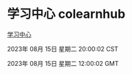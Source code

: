 # 学习中心 colearnhub
[学习中心](http://:56308/colearnhub/)

2023年 08月 15日 星期二 20:00:02 CST

2023年 08月 15日 星期二 12:00:02 GMT
